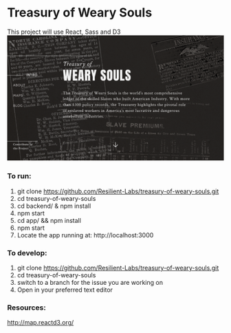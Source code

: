 # Treasury of Weary Souls

This project will use React, Sass and D3
![App Mock](./public/mocks/landing-mock.png?raw=true)

### To run:
1) git clone https://github.com/Resilient-Labs/treasury-of-weary-souls.git
2) cd treasury-of-weary-souls
3) cd backend/ & npm install
4) npm start 
5) cd app/ && npm install
6) npm start
7) Locate the app running at: http://localhost:3000

### To develop:
1) git clone https://github.com/Resilient-Labs/treasury-of-weary-souls.git
2) cd treasury-of-weary-souls
3) switch to a branch for the issue you are working on
4) Open in your preferred text editor

### Resources:
http://map.reactd3.org/

